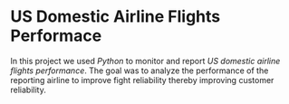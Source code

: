 # US Domestic Airline Flights Performace

In this project we used *Python* to monitor and report *US domestic airline flights performance*. The goal was to analyze the performance of the reporting airline to improve fight reliability thereby improving customer reliability. 
